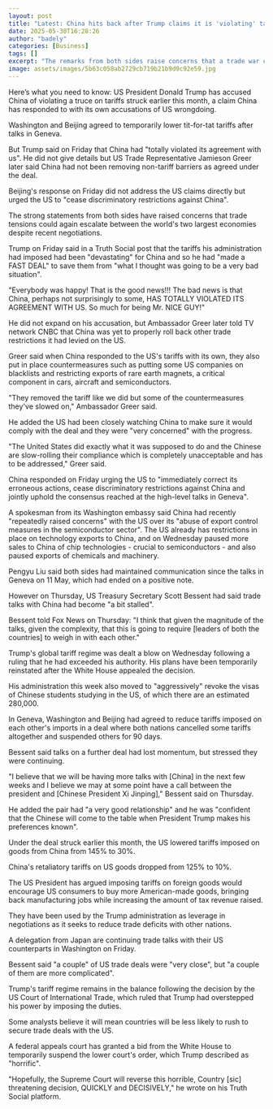 ```yaml
---
layout: post
title: "Latest: China hits back after Trump claims it is 'violating' tariff truce"
date: 2025-05-30T16:28:26
author: "badely"
categories: [Business]
tags: []
excerpt: "The remarks from both sides raise concerns that a trade war could erupt again between the two largest economies."
image: assets/images/5b63c058ab2729cb719b21b9d9c92e59.jpg
---
```


Here’s what you need to know: US President Donald Trump has accused China of violating a truce on tariffs struck earlier this month, a claim China has responded to with its own accusations of US wrongdoing.

Washington and Beijing agreed to temporarily lower tit-for-tat tariffs after talks in Geneva.

But Trump said on Friday that China had "totally violated its agreement with us". He did not give details but US Trade Representative Jamieson Greer later said China had not been removing non-tariff barriers as agreed under the deal.

Beijing's response on Friday did not address the US claims directly but urged the US to "cease discriminatory restrictions against China".

The strong statements from both sides have raised concerns that trade tensions could again escalate between the world's two largest economies despite recent negotiations.

Trump on Friday said in a Truth Social post that the tariffs his administration had imposed had been "devastating" for China and so he had "made a FAST DEAL" to save them from "what I thought was going to be a very bad situation".

"Everybody was happy! That is the good news!!! The bad news is that China, perhaps not surprisingly to some, HAS TOTALLY VIOLATED ITS AGREEMENT WITH US. So much for being Mr. NICE GUY!"

He did not expand on his accusation, but Ambassador Greer later told TV network CNBC that China was yet to properly roll back other trade restrictions it had levied on the US.

Greer said when China responded to the US's tariffs with its own, they also put in place countermeasures such as putting some US companies on blacklists and restricting exports of rare earth magnets, a critical component in cars, aircraft and semiconductors.

"They removed the tariff like we did but some of the countermeasures they've slowed on," Ambassador Greer said.

He added the US had been closely watching China to make sure it would comply with the deal and they were "very concerned" with the progress.

"The United States did exactly what it was supposed to do and the Chinese are slow-rolling their compliance which is completely unacceptable and has to be addressed," Greer said.

China responded on Friday urging the US to "immediately correct its erroneous actions, cease discriminatory restrictions against China and jointly uphold the consensus reached at the high-level talks in Geneva".

A spokesman from its Washington embassy said China had recently "repeatedly raised concerns" with the US over its "abuse of export control measures in the semiconductor sector". The US already has restrictions in place on technology exports to China, and on Wednesday paused more sales to China of chip technologies - crucial to semiconductors - and also paused exports of chemicals and machinery.

Pengyu Liu said both sides had maintained communication since the talks in  Geneva on 11 May, which had ended on a positive note.

However on Thursday, US Treasury Secretary Scott Bessent had said trade talks with China had become "a bit stalled".

Bessent told Fox News on Thursday: "I think that given the magnitude of the talks, given the complexity, that this is going to require [leaders of both the countries] to weigh in with each other."

Trump's global tariff regime was dealt a blow on Wednesday following a ruling that he had exceeded his authority. His plans have been temporarily reinstated after the White House appealed the decision.

His administration this week also moved to "aggressively" revoke the visas of Chinese students studying in the US, of which there are an estimated 280,000.

In Geneva, Washington and Beijing had agreed to reduce tariffs imposed on each other's imports in a deal where both nations cancelled some tariffs altogether and suspended others for 90 days.

Bessent said talks on a further deal had lost momentum, but stressed they were continuing. 

"I believe that we will be having more talks with [China] in the next few weeks and I believe we may at some point have a call between the president and [Chinese President Xi Jinping]," Bessent said on Thursday. 

He added the pair had "a very good relationship" and he was "confident that the Chinese will come to the table when President Trump makes his preferences known".

Under the deal struck earlier this month, the US lowered tariffs imposed on goods from China from 145% to 30%. 

China's retaliatory tariffs on US goods dropped from 125% to 10%. 

The US President has argued imposing tariffs on foreign goods would encourage US consumers to buy more American-made goods, bringing back manufacturing jobs while increasing the amount of tax revenue raised. 

They have been used by the Trump administration as leverage in negotiations as it seeks to reduce trade deficits with other nations.

A delegation from Japan are continuing trade talks with their US counterparts in Washington on Friday. 

Bessent said "a couple" of US trade deals were "very close", but "a couple of them are more complicated".

Trump's tariff regime remains in the balance following the decision by the US Court of International Trade, which ruled that Trump had overstepped his power by imposing the duties.

Some analysts believe it will mean countries will be less likely to rush to secure trade deals with the US. 

A federal appeals court has granted a bid from the White House to temporarily suspend the lower court's order, which Trump described as "horrific".

"Hopefully, the Supreme Court will reverse this horrible, Country [sic] threatening decision, QUICKLY and DECISIVELY," he wrote on his Truth Social platform. 

